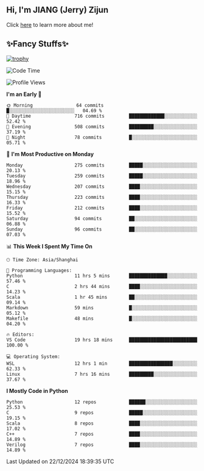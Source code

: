 ## Hi, I'm JIANG (Jerry) Zijun

Click [here](https://jzjerry.github.io/about/) to learn more about me!

## ✨Fancy Stuffs✨
[![trophy](https://github-profile-trophy.vercel.app/?username=jzjerry&theme=onedark)](https://github.com/ryo-ma/github-profile-trophy)
<!--START_SECTION:waka-->
![Code Time](http://img.shields.io/badge/Code%20Time-927%20hrs%2053%20mins-blue)

![Profile Views](http://img.shields.io/badge/Profile%20Views-0-blue)

**I'm an Early 🐤** 

```text
🌞 Morning                64 commits          █░░░░░░░░░░░░░░░░░░░░░░░░   04.69 % 
🌆 Daytime                716 commits         █████████████░░░░░░░░░░░░   52.42 % 
🌃 Evening                508 commits         █████████░░░░░░░░░░░░░░░░   37.19 % 
🌙 Night                  78 commits          █░░░░░░░░░░░░░░░░░░░░░░░░   05.71 % 
```
📅 **I'm Most Productive on Monday** 

```text
Monday                   275 commits         █████░░░░░░░░░░░░░░░░░░░░   20.13 % 
Tuesday                  259 commits         █████░░░░░░░░░░░░░░░░░░░░   18.96 % 
Wednesday                207 commits         ████░░░░░░░░░░░░░░░░░░░░░   15.15 % 
Thursday                 223 commits         ████░░░░░░░░░░░░░░░░░░░░░   16.33 % 
Friday                   212 commits         ████░░░░░░░░░░░░░░░░░░░░░   15.52 % 
Saturday                 94 commits          ██░░░░░░░░░░░░░░░░░░░░░░░   06.88 % 
Sunday                   96 commits          ██░░░░░░░░░░░░░░░░░░░░░░░   07.03 % 
```


📊 **This Week I Spent My Time On** 

```text
🕑︎ Time Zone: Asia/Shanghai

💬 Programming Languages: 
Python                   11 hrs 5 mins       ██████████████░░░░░░░░░░░   57.46 % 
C                        2 hrs 44 mins       ████░░░░░░░░░░░░░░░░░░░░░   14.23 % 
Scala                    1 hr 45 mins        ██░░░░░░░░░░░░░░░░░░░░░░░   09.14 % 
Markdown                 59 mins             █░░░░░░░░░░░░░░░░░░░░░░░░   05.12 % 
Makefile                 48 mins             █░░░░░░░░░░░░░░░░░░░░░░░░   04.20 % 

🔥 Editors: 
VS Code                  19 hrs 18 mins      █████████████████████████   100.00 % 

💻 Operating System: 
WSL                      12 hrs 1 min        ████████████████░░░░░░░░░   62.33 % 
Linux                    7 hrs 16 mins       █████████░░░░░░░░░░░░░░░░   37.67 % 
```

**I Mostly Code in Python** 

```text
Python                   12 repos            ██████░░░░░░░░░░░░░░░░░░░   25.53 % 
C                        9 repos             █████░░░░░░░░░░░░░░░░░░░░   19.15 % 
Scala                    8 repos             ████░░░░░░░░░░░░░░░░░░░░░   17.02 % 
C++                      7 repos             ████░░░░░░░░░░░░░░░░░░░░░   14.89 % 
Verilog                  7 repos             ████░░░░░░░░░░░░░░░░░░░░░   14.89 % 
```




 Last Updated on 22/12/2024 18:39:35 UTC
<!--END_SECTION:waka-->

